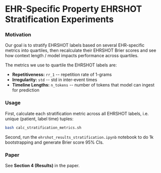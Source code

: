 # EHR-Specific Property EHRSHOT Stratification Experiments

### Motivation

Our goal is to stratify EHRSHOT labels based on several EHR-specific metrics into quartiles, then recalculate their EHRSHOT Brier scores and see how context length / model impacts performance across quartiles.

The metrics we use to quartile the EHRSHOT labels are:
* **Repetitiveness:** `rr_1` -- repetition rate of 1-grams
* **Irregularity:** `std` -- std in inter-event times
* **Timeline Lengths:** `n_tokens` -- number of tokens that model can ingest for prediction

### Usage

First, calculate each stratification metric across all EHRSHOT labels, i.e. unique (patient, label time) tuples:

```bash
bash calc_stratification_metrics.sh
```

Second, run the `ehrshot_results_stratification.ipynb` notebook to do 1k bootstrapping and generate Brier score 95% CIs.

### Paper
See **Section 4 (Results)** in the paper.
